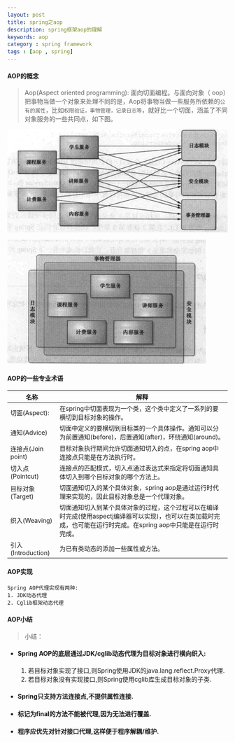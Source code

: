 ```yaml
---
layout: post
title: spring之aop
description: spring框架aop的理解
keywords: aop
category : spring framework
tags : [aop , spring]
---
```

#### AOP的概念
>Aop(Aspect oriented programming): 面向切面编程。与面向对象（
oop）把事物当做一个对象来处理不同的是，Aop将事物当做一些服务所依赖的`公有的属性`，比如`权限验证，事物管理，记录日志等`，就好比一个切面，涵盖了不同对象服务的一些共同点，如下图。

![aop1](/assets/images/aop1.png)

![aop2](/assets/images/aop2.png)

#### AOP的一些专业术语
>
|名称 |解释|
|------------|----|
|切面(Aspect):|在spring中切面表现为一个类，这个类中定义了一系列的要横切到目标对象的操作。|
|通知(Advice)|切面中定义的要横切到目标类的一个具体操作。通知可以分为前置通知(before)，后置通知(after)，环绕通知(around)。| 
|连接点(Join point)|目标对象执行期间允许切面通知切入的点，在spring aop中连接点只能是在方法执行时。|
|切入点(Pointcut)|连接点的匹配模式，切入点通过表达式来指定将切面通知具体切入到哪个目标对象的哪个方法上。 |
|目标对象(Target)|切面通知切入的某个具体对象，spring aop是通过运行时代理来实现的，因此目标对象总是一个代理对象。 |
|织入(Weaving)|切面通知切入到某个具体对象的过程，这个过程可以在编译时完成(使用aspectj编译器可以实现)，也可以在类加载时完成，也可能在运行时完成。在spring aop中只能是在运行时完成。| 
|引入(Introduction)|为已有类动态的添加一些属性或方法。 |


#### AOP实现
```
Spring AOP代理实现有两种:
1. JDK动态代理
2. Cglib框架动态代理 
```
#### AOP小结

> 小结：
* #### Spring AOP的底层通过JDK/cglib动态代理为目标对象进行横向织入:
    1. 若目标对象实现了接口,则Spring使用JDK的java.lang.reflect.Proxy代理.
    2. 若目标对象没有实现接口,则Spring使用cglib库生成目标对象的子类.
* #### Spring只支持方法连接点,不提供属性连接.
* #### 标记为final的方法不能被代理,因为无法进行覆盖.
* #### 程序应优先对针对接口代理,这样便于程序解耦/维护.
